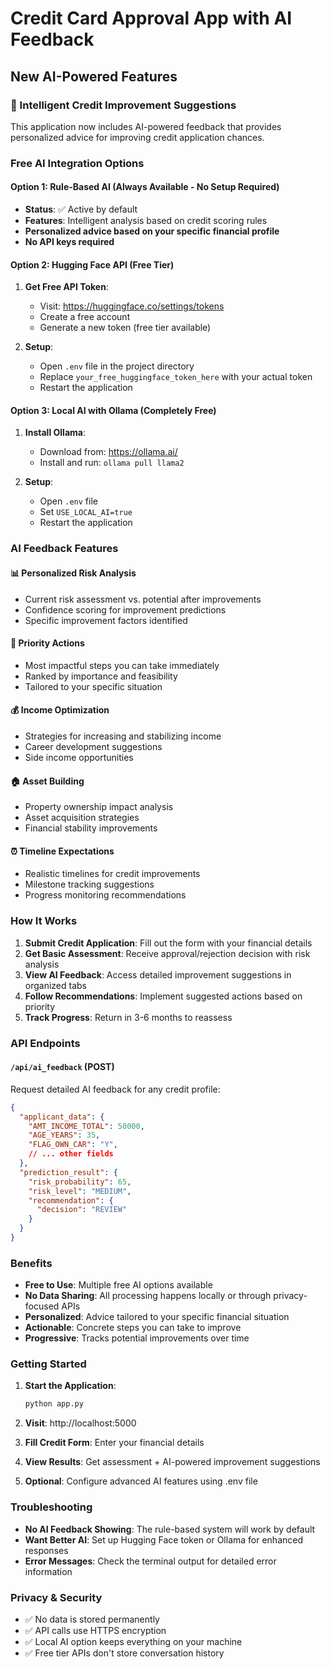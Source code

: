 # Credit Card Approval App with AI Feedback

## New AI-Powered Features

### 🤖 Intelligent Credit Improvement Suggestions

This application now includes AI-powered feedback that provides personalized advice for improving credit application chances.

### Free AI Integration Options

#### Option 1: Rule-Based AI (Always Available - No Setup Required)
- **Status**: ✅ Active by default
- **Features**: Intelligent analysis based on credit scoring rules
- **Personalized advice based on your specific financial profile**
- **No API keys required**

#### Option 2: Hugging Face API (Free Tier)
1. **Get Free API Token**:
   - Visit: https://huggingface.co/settings/tokens
   - Create a free account
   - Generate a new token (free tier available)

2. **Setup**:
   - Open `.env` file in the project directory
   - Replace `your_free_huggingface_token_here` with your actual token
   - Restart the application

#### Option 3: Local AI with Ollama (Completely Free)
1. **Install Ollama**:
   - Download from: https://ollama.ai/
   - Install and run: `ollama pull llama2`

2. **Setup**:
   - Open `.env` file
   - Set `USE_LOCAL_AI=true`
   - Restart the application

### AI Feedback Features

#### 📊 Personalized Risk Analysis
- Current risk assessment vs. potential after improvements
- Confidence scoring for improvement predictions
- Specific improvement factors identified

#### 🎯 Priority Actions
- Most impactful steps you can take immediately
- Ranked by importance and feasibility
- Tailored to your specific situation

#### 💰 Income Optimization
- Strategies for increasing and stabilizing income
- Career development suggestions
- Side income opportunities

#### 🏠 Asset Building
- Property ownership impact analysis
- Asset acquisition strategies
- Financial stability improvements

#### ⏰ Timeline Expectations
- Realistic timelines for credit improvements
- Milestone tracking suggestions
- Progress monitoring recommendations

### How It Works

1. **Submit Credit Application**: Fill out the form with your financial details
2. **Get Basic Assessment**: Receive approval/rejection decision with risk analysis
3. **View AI Feedback**: Access detailed improvement suggestions in organized tabs
4. **Follow Recommendations**: Implement suggested actions based on priority
5. **Track Progress**: Return in 3-6 months to reassess

### API Endpoints

#### `/api/ai_feedback` (POST)
Request detailed AI feedback for any credit profile:

```json
{
  "applicant_data": {
    "AMT_INCOME_TOTAL": 50000,
    "AGE_YEARS": 35,
    "FLAG_OWN_CAR": "Y",
    // ... other fields
  },
  "prediction_result": {
    "risk_probability": 65,
    "risk_level": "MEDIUM",
    "recommendation": {
      "decision": "REVIEW"
    }
  }
}
```

### Benefits

- **Free to Use**: Multiple free AI options available
- **No Data Sharing**: All processing happens locally or through privacy-focused APIs
- **Personalized**: Advice tailored to your specific financial situation
- **Actionable**: Concrete steps you can take to improve
- **Progressive**: Tracks potential improvements over time

### Getting Started

1. **Start the Application**:
   ```bash
   python app.py
   ```

2. **Visit**: http://localhost:5000

3. **Fill Credit Form**: Enter your financial details

4. **View Results**: Get assessment + AI-powered improvement suggestions

5. **Optional**: Configure advanced AI features using .env file

### Troubleshooting

- **No AI Feedback Showing**: The rule-based system will work by default
- **Want Better AI**: Set up Hugging Face token or Ollama for enhanced responses
- **Error Messages**: Check the terminal output for detailed error information

### Privacy & Security

- ✅ No data is stored permanently
- ✅ API calls use HTTPS encryption
- ✅ Local AI option keeps everything on your machine
- ✅ Free tier APIs don't store conversation history
